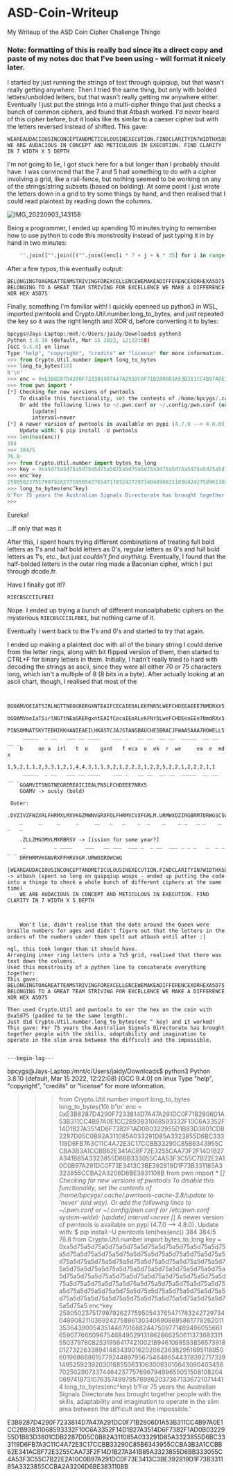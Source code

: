 # ASD-Coin-Writeup
My Writeup of the ASD Coin Cipher Challenge Thingo

### Note: formatting of this is really bad since its a direct copy and paste of my notes doc that I've been using - will format it nicely later.

I started by just running the strings of text through quipqiup, but that wasn't really getting anywhere.
Then I tried the same thing, but only with bolded letters/unbolded letters, but that wasn't really getting me anywhere either.
Eventually I just put the strings into a multi-cipher thingo that just checks a bunch of common ciphers, and found that Atbash worked.
I'd never heard of this cipher before, but it looks like its similar to a caeser cipher but with the letters reversed instead of shifted.
This gave:
```
WEAREAUDACIOUSINCONCEPTANDMETICULOUSINEXECUTION.FINDCLARITYIN7WIDTHX5DEPTH
WE ARE AUDACIOUS IN CONCEPT AND METICULOUS IN EXECUTION. FIND CLARITY IN 7 WIDTH X 5 DEPTH
```

I'm not going to lie, I got stuck here for a but longer than I probably should have.
I was convinced that the 7 and 5 had something to do with a cipher involving a grid, like a rail-fence, but nothing seemed to be working on any of the strings/string subsets (based on bolding). At some point I just wrote the letters down in a grid to try some things by hand, and then realised that I could read plaintext by reading down the columns.

![IMG_20220903_143158](https://user-images.githubusercontent.com/40308162/188255971-d21ecbc5-d30f-4052-8890-94a2ef0c551c.jpg)

Being a programmer, I ended up spending 10 minutes trying to remember how to use python to code this monstrosity instead of just typing it in by hand in two minutes:
```py
    "".join(["".join([("".join([enc[i * 7 + j + k * 35] for i in range(5)])) for j in range(7)]) for k in range(2)])
```

After a few typos, this eventually output:
```
BELONGINGTOAGREATTEAMSTRIVINGFOREXCELLENCEWEMAKEADIFFERENCEXORHEXA5D75
BELONGING TO A GREAT TEAM STRIVING FOR EXCELLENCE WE MAKE A DIFFERENCE XOR HEX A5D75
```

Finally, something I'm familiar with!
I quickly openned up python3 in WSL, imported pwntools and Crypto.Util.number.long_to_bytes, and just repeated the key so it was the right length and XOR'd, before converting it to bytes:
```py
bpcygs@Jays-Laptop:/mnt/c/Users/jaidy/Downloads$ python3
Python 3.8.10 (default, Mar 15 2022, 12:22:08)
[GCC 9.4.0] on linux
Type "help", "copyright", "credits" or "license" for more information.
>>> from Crypto.Util.number import long_to_bytes
>>> long_to_bytes(10)
b'\n'
>>> enc = 0xE3B8287D4290F7233814D7A47A291DC0F71B2806D1A53B311CC4B97A0E1CC2B93B31068593332F10C6A3352F14D1B27A3514D6F7382F1AD0B0322955D1B83D3801CDB2287D05C0B82A311085A033291D85A3323855D6BC333119D6FB7A3C11C4A72E3C17CCBB33290C85B6343955CCBA3B3A1CCBB62E341ACBF72E3255CAA73F2F14D1B27A341B85A3323855D6BB333055C4A53F3C55C7B22E2A10C0B97A291DC0F73E3413C3BE392819D1F73B331185A3323855CCBA2A3206D6BE3831108B
>>> from pwn import *
[*] Checking for new versions of pwntools
    To disable this functionality, set the contents of /home/bpcygs/.cache/.pwntools-cache-3.8/update to 'never' (old way).
    Or add the following lines to ~/.pwn.conf or ~/.config/pwn.conf (or /etc/pwn.conf system-wide):
        [update]
        interval=never
[*] A newer version of pwntools is available on pypi (4.7.0 --> 4.8.0).
    Update with: $ pip install -U pwntools
>>> len(hex(enc))
384
>>> 384/5
76.8
>>> from Crypto.Util.number import bytes_to_long
>>> key = 0xa5d75a5d75a5d75a5d75a5d75a5d75a5d75a5d75a5d75a5d75a5d75a5d75a5d75a5d75a5d75a5d75a5d75a5d75a5d75a5d75a5d75a5d75a5d75a5d75a5d75a5d75a5d75a5d75a5d75a5d75a5d75a5d75a5d75a5d75a5d75a5d75a5d75a5d75a5d75a5d75a5d75a5d75a5d75a5d75a5d75a5d75a5d75a5d75a5d75a5d75a5d75a5d75a5d75a5d75a5d75a5d75a5d75a5d75a5d75a5d75a5d75a5d75a5d75a5d75a5d75a5d75a5d75a5d75a5d75a5d75a5d75a5d75a5d75a5d75a5d75a5d75a5
>>> enc^key
2590502375179979262775950543765471783242729734048908211036924275896130340680869586177826201135364390054351446701668244750977148949605566165907766609675468490291318628662506113736833115503797808253195641742100218946106859385657391801273226338941483439016202082363829516951189506019686886157792448979567546486544378392717339149525923920301685506310630093010643090403456702502907337446423775769679499655051508108204069741873107635749979576986203736713367210714414
>>> long_to_bytes(enc^key)
b'For 75 years the Australian Signals Directorate has brought together people with the skills, adaptability and imagination to operate in the slim area between the difficult and the impossible.'
>>>
```
Eureka!

...If only that was it


After this, I spent hours trying different combinations of treating full bold letters as 1's and half bold letters as 0's, regular letters as 0's and full bold letters as 1's, etc., but just *couldn't find anything*. Eventually, I found that the half-bolded letters in the outer ring made a Baconian cipher, which I put through dcode.fr.

Have I finally got it!?

```
RIECBSCCIILFBEI
```

Nope.
I ended up trying a bunch of different monoalphabetic ciphers on the mysterious `RIECBSCCIILFBEI`, but nothing came of it.

Eventually I went back to the 1's and 0's and started to try that again.

I ended up making a plaintext doc with all of the binary string I could derive from the letter rings, along with bit flipped version of them, then started to CTRL+F for binary letters in them. Initially, I hadn't really tried to hard with decoding the strings as ascii, since they were all either 70 or 75 characters long, which isn't a multiple of 8 (8 bits in a byte). After actually looking at an ascii chart, though, I realised that most of the 

```

    BGOAMVOEIATSIRLNGTTNEOGRERGXNTEAIFCECAIEOALEKFNR5LWEFCHDEEAEEE7NMDRXX5
    bGOAMVoeIaTSirlNGTtNEoGRERgxntEAIfCecaIEoALekFNr5LweFCHDEeaEEe7NmdRXx5
    PINSOMNATSKYTEBHIKKHANIEAEILHKASTCJAJSTANSBAUCHE5BRACJFWAASAAA7HOWELL5
     _____  _ __   ___ __ ____    ___ _   __ __  __ __  _____  __ __  __ _
    b     oe a  irl   t  o    gxnt   f eca  o  ek  r  we     ea  e  md  x
    1,5,2,1,1,2,3,3,1,2,1,4,4,3,1,1,3,2,1,2,2,2,1,2,2,5,2,2,1,2,2,2,1,1                                                                      
     _____  _ __   ___ __ ____    ___ _   __ __  __ __  _____  __ __  __ _
    GOAMVITSNGTNEGREREAICIEALFN5LFCHDEEE7NRX5
    GOAMV -> ously (bold)

 Outer:
    .DVZIVZFWZXRLFHRMXLMXVKGZMWNVGRXFOLFHRMVCVXFGRLM.URMWXOZIRGBRM7DRWGSC5WVKGS
    _     _     _     _     __   _   _    _  _    _    _ _   _ _    _  _   _   

    .ZLLZMGOMVLMXRBRSV -> [ission for some year?]
     _         _ ____    ___   __ ___  ___ _  _ __  ___ _ _ _   _  _ _  _ _  _ 
    DRFHRMVKGNVRXFFHRVXGR.URWOIRDWCWG
    [WEAREAUDACIOUSINCONCEPTANDMETICULOUSINEXECUTION.FINDCLARITYIN7WIDTHX5DEPTH] -> atbash (spent so long on quipqiup woops - ended up putting the code into a thingo to check a whole bunch of different ciphers at the same time)
    WE ARE AUDACIOUS IN CONCEPT AND METICULOUS IN EXECUTION. FIND CLARITY IN 7 WIDTH X 5 DEPTH
    


    Won't lie, didn't realise that the dots around the Queen were braille numbers for ages and didn't figure out that the letters in the orders of the numbers under them spelt out atbash until after :|
    
ngl, this took longer than it should have.
Arranging inner ring letters into a 7x5 grid, realised that there was text down the columns.
Used this monstrosity of a python line to concatenate everything together:
This gave: BELONGINGTOAGREATTEAMSTRIVINGFOREXCELLENCEWEMAKEADIFFERENCEXORHEXA5D75
BELONGING TO A GREAT TEAM STRIVING FOR EXCELLENCE WE MAKE A DIFFERENCE XOR HEX A5D75

Then used Crypto.Util and pwntools to xor the hex on the coin with 0xa5d75 (padded to be the same length).
Just did Crypto.Util.number.long_to_bytes(enc ^ key) and it worked!
This gave: For 75 years the Australian Signals Directorate has brought together people with the skills, adaptability and imagination to operate in the slim area between the difficult and the impossible.
    

---begin-log---

```
bpcygs@Jays-Laptop:/mnt/c/Users/jaidy/Downloads$ python3
Python 3.8.10 (default, Mar 15 2022, 12:22:08)
[GCC 9.4.0] on linux
Type "help", "copyright", "credits" or "license" for more information.
>>> from Crypto.Util.number import long_to_bytes
>>> long_to_bytes(10)
b'\n'
>>> enc = 0xE3B8287D4290F7233814D7A47A291DC0F71B2806D1A53B311CC4B97A0E1CC2B93B31068593332F10C6A3352F14D1B27A3514D6F7382F1AD0B0322955D1B83D3801CDB2287D05C0B82A311085A033291D85A3323855D6BC333119D6FB7A3C11C4A72E3C17CCBB33290C85B6343955CCBA3B3A1CCBB62E341ACBF72E3255CAA73F2F14D1B27A341B85A3323855D6BB333055C4A53F3C55C7B22E2A10C0B97A291DC0F73E3413C3BE392819D1F73B331185A3323855CCBA2A3206D6BE3831108B
>>> from pwn import *
[*] Checking for new versions of pwntools
    To disable this functionality, set the contents of /home/bpcygs/.cache/.pwntools-cache-3.8/update to 'never' (old way).
    Or add the following lines to ~/.pwn.conf or ~/.config/pwn.conf (or /etc/pwn.conf system-wide):
        [update]
        interval=never
[*] A newer version of pwntools is available on pypi (4.7.0 --> 4.8.0).
    Update with: $ pip install -U pwntools
>>> len(hex(enc))
384
>>> 384/5
76.8
>>> from Crypto.Util.number import bytes_to_long
>>> key = 0xa5d75a5d75a5d75a5d75a5d75a5d75a5d75a5d75a5d75a5d75a5d75a5d75a5d75a5d75a5d75a5d75a5d75a5d75a5d75a5d75a5d75a5d75a5d75a5d75a5d75a5d75a5d75a5d75a5d75a5d75a5d75a5d75a5d75a5d75a5d75a5d75a5d75a5d75a5d75a5d75a5d75a5d75a5d75a5d75a5d75a5d75a5d75a5d75a5d75a5d75a5d75a5d75a5d75a5d75a5d75a5d75a5d75a5d75a5d75a5d75a5d75a5d75a5d75a5d75a5d75a5d75a5d75a5d75a5d75a5d75a5d75a5d75a5d75a5d75a5d75a5d75a5
>>> enc^key
2590502375179979262775950543765471783242729734048908211036924275896130340680869586177826201135364390054351446701668244750977148949605566165907766609675468490291318628662506113736833115503797808253195641742100218946106859385657391801273226338941483439016202082363829516951189506019686886157792448979567546486544378392717339149525923920301685506310630093010643090403456702502907337446423775769679499655051508108204069741873107635749979576986203736713367210714414
>>> long_to_bytes(enc^key)
b'For 75 years the Australian Signals Directorate has brought together people with the skills, adaptability and imagination to operate in the slim area between the difficult and the impossible.'
>>>

E3B8287D4290F7233814D7A47A291DC0F71B2806D1A53B311CC4B97A0E1CC2B93B31068593332F10C6A3352F14D1B27A3514D6F7382F1AD0B0322955D1B83D3801CDB2287D05C0B82A311085A033291D85A3323855D6BC333119D6FB7A3C11C4A72E3C17CCBB33290C85B6343955CCBA3B3A1CCBB62E341ACBF72E3255CAA73F2F14D1B27A341B85A3323855D6BB333055C4A53F3C55C7B22E2A10C0B97A291DC0F73E3413C3BE392819D1F73B331185A3323855CCBA2A3206D6BE3831108B
